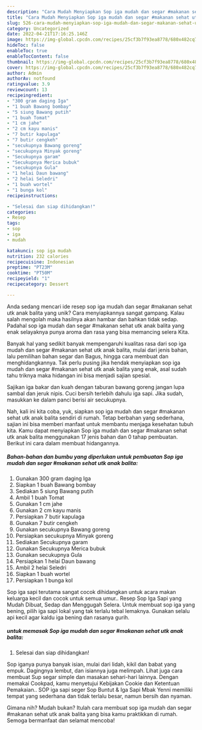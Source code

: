 ```yaml
---
description: "Cara Mudah Menyiapkan Sop iga mudah dan segar #makanan sehat utk anak balita yang Mantap"
title: "Cara Mudah Menyiapkan Sop iga mudah dan segar #makanan sehat utk anak balita yang Mantap"
slug: 526-cara-mudah-menyiapkan-sop-iga-mudah-dan-segar-makanan-sehat-utk-anak-balita-yang-mantap
category: Uncategorized
date: 2022-04-21T17:16:25.146Z
image: https://img-global.cpcdn.com/recipes/25cf3b7f93ea8778/680x482cq70/sop-iga-mudah-dan-segar-makanan-sehat-utk-anak-balita-foto-resep-utama.jpg
hideToc: false
enableToc: true
enableTocContent: false
thumbnail: https://img-global.cpcdn.com/recipes/25cf3b7f93ea8778/680x482cq70/sop-iga-mudah-dan-segar-makanan-sehat-utk-anak-balita-foto-resep-utama.jpg
cover: https://img-global.cpcdn.com/recipes/25cf3b7f93ea8778/680x482cq70/sop-iga-mudah-dan-segar-makanan-sehat-utk-anak-balita-foto-resep-utama.jpg
author: Admin
authorAv: notfound
ratingvalue: 3.9
reviewcount: 13
recipeingredient:
- "300 gram daging Iga"
- "1 buah Bawang bombay"
- "5 siung Bawang putih"
- "1 buah Tomat"
- "1 cm jahe"
- "2 cm kayu manis"
- "7 butir kapulaga"
- "7 butir cengkeh"
- "secukupnya Bawang goreng"
- "secukupnya Minyak goreng"
- "Secukupnya garam"
- "Secukupnya Merica bubuk"
- "secukupnya Gula"
- "1 helai Daun bawang"
- "2 helai Seledri"
- "1 buah wortel"
- "1 bunga kol"
recipeinstructions:

- "Selesai dan siap dihidangkan!"
categories:
- Resep
tags:
- sop
- iga
- mudah

katakunci: sop iga mudah 
nutrition: 232 calories
recipecuisine: Indonesian
preptime: "PT23M"
cooktime: "PT50M"
recipeyield: "1"
recipecategory: Dessert

---
```





Anda sedang mencari ide resep sop iga mudah dan segar #makanan sehat utk anak balita yang unik? Cara menyiapkannya sangat gampang. Kalau salah mengolah maka hasilnya akan hambar dan bahkan tidak sedap. Padahal sop iga mudah dan segar #makanan sehat utk anak balita yang enak selayaknya punya aroma dan rasa yang bisa memancing selera Kita.





Banyak hal yang sedikit banyak mempengaruhi kualitas rasa dari sop iga mudah dan segar #makanan sehat utk anak balita, mulai dari jenis bahan, lalu pemilihan bahan segar dan Bagus, hingga cara membuat dan menghidangkannya. Tak perlu pusing jika hendak menyiapkan sop iga mudah dan segar #makanan sehat utk anak balita yang enak,      asal sudah tahu triknya maka hidangan ini bisa menjadi sajian spesial.














Sajikan iga bakar dan kuah dengan taburan bawang goreng jangan lupa sambal dan jeruk nipis. Cuci bersih terlebih dahulu iga sapi. Jika sudah, masukkan ke dalam panci berisi air secukupnya.






Nah, kali ini kita coba, yuk, siapkan sop iga mudah dan segar #makanan sehat utk anak balita sendiri di rumah. Tetap berbahan yang sederhana, sajian ini bisa memberi manfaat untuk membantu menjaga kesehatan tubuh kita. Kamu dapat menyiapkan Sop iga mudah dan segar #makanan sehat utk anak balita menggunakan 17 jenis bahan dan 0 tahap pembuatan. Berikut ini cara dalam membuat hidangannya.

<!--inarticleads1-->

##### Bahan-bahan dan bumbu yang diperlukan untuk pembuatan Sop iga mudah dan segar #makanan sehat utk anak balita:

1. Gunakan 300 gram daging Iga
1. Siapkan 1 buah Bawang bombay
1. Sediakan 5 siung Bawang putih
1. Ambil 1 buah Tomat
1. Gunakan 1 cm jahe
1. Gunakan 2 cm kayu manis
1. Persiapkan 7 butir kapulaga
1. Gunakan 7 butir cengkeh
1. Gunakan secukupnya Bawang goreng
1. Persiapkan secukupnya Minyak goreng
1. Sediakan Secukupnya garam
1. Gunakan Secukupnya Merica bubuk
1. Gunakan secukupnya Gula
1. Persiapkan 1 helai Daun bawang
1. Ambil 2 helai Seledri
1. Siapkan 1 buah wortel
1. Persiapkan 1 bunga kol


Sop iga sapi terutama sangat cocok dihidangkan untuk acara makan keluarga kecil dan cocok untuk semua umur.. Resep Sop Iga Sapi yang Mudah Dibuat, Sedap dan Menggugah Selera. Untuk membuat sop iga yang bening, pilih iga sapi lokal yang tak terlalu tebal lemaknya. Gunakan selalu api kecil agar kaldu iga bening dan rasanya gurih. 

<!--inarticleads2-->

#####  untuk memasak Sop iga mudah dan segar #makanan sehat utk anak balita:


1. Selesai dan siap dihidangkan!

Sop iganya punya banyak isian, mulai dari lidah, kikil dan babat yang empuk. Dagingnya lembut, dan isiannya juga melimpah. Lihat juga cara membuat Sup segar simple dan masakan sehari-hari lainnya. Dengan memakai Cookpad, kamu menyetujui Kebijakan Cookie dan Ketentuan Pemakaian.. SOP iga sapi seger Sop Buntut &amp; Iga Sapi Mbak Yenni memiliki tempat yang sederhana dan tidak terlalu besar, namun bersih dan nyaman. 

Gimana nih? Mudah bukan? Itulah cara membuat sop iga mudah dan segar #makanan sehat utk anak balita yang bisa kamu praktikkan di rumah. Semoga bermanfaat dan selamat mencoba!
